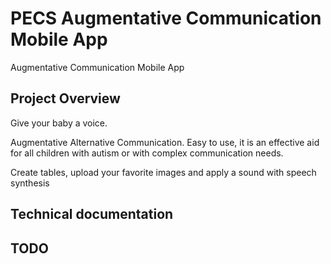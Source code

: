 # PECS Augmentative Communication Mobile App

Augmentative Communication Mobile App

## Project Overview

Give your baby a voice.

Augmentative Alternative Communication. Easy to use, it is an effective aid for all children with autism or with complex communication needs.

Create tables, upload your favorite images and apply a sound with speech synthesis

## Technical documentation

## TODO
